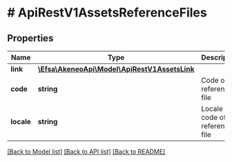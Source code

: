 # # ApiRestV1AssetsReferenceFiles

## Properties

Name | Type | Description | Notes
------------ | ------------- | ------------- | -------------
**link** | [**\Efsa\AkeneoApi\Model\ApiRestV1AssetsLink**](ApiRestV1AssetsLink.md) |  | [optional]
**code** | **string** | Code of the reference file | [optional]
**locale** | **string** | Locale code of the reference file | [optional]

[[Back to Model list]](../../README.md#models) [[Back to API list]](../../README.md#endpoints) [[Back to README]](../../README.md)
